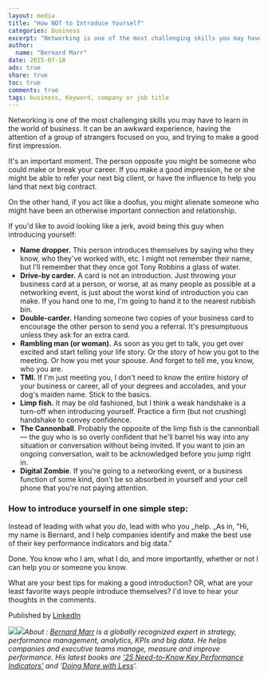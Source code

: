```yaml
---
layout: media
title: "How NOT to Introduce Yourself"
categories: business
excerpt: "Networking is one of the most challenging skills you may have to learn in the world of business. It can be an awkward experience, having the attention of a group of strangers focused on you, and trying to make a good first impression."
author: 
  name: "Bernard Marr"
date: 2015-07-18
ads: true
share: true
toc: true
comments: true
tags: business, Keyword, company or job title
---
```

Networking is one of the most challenging skills you may have to learn in the world of business. It can be an awkward experience, having the attention of a group of strangers focused on you, and trying to make a good first impression.

It's an important moment. The person opposite you might be someone who could make or break your career. If you make a good impression, he or she might be able to refer your next big client, or have the influence to help you land that next big contract.

On the other hand, if you act like a doofus, you might alienate someone who might have been an otherwise important connection and relationship.

If you'd like to avoid looking like a jerk, avoid being this guy when introducing yourself:

* **Name dropper.** This person introduces themselves by saying who they know, who they've worked with, etc. I might not remember their name, but I'll remember that they once got Tony Robbins a glass of water.
* **Drive-by carder.** A card is not an introduction. Just throwing your business card at a person, or worse, at as many people as possible at a networking event, is just about the worst kind of introduction you can make. If you hand one to me, I'm going to hand it to the nearest rubbish bin.
* **Double-carder.** Handing someone two copies of your business card to encourage the other person to send you a referral. It's presumptuous unless they ask for an extra card.
* **Rambling man (or woman).** As soon as you get to talk, you get over excited and start telling your life story. Or the story of how you got to the meeting. Or how you met your spouse. And forget to tell me, you know, who you are.
* **TMI.** If I'm just meeting you, I don't need to know the entire history of your business or career, all of your degrees and accolades, and your dog's maiden name. Stick to the basics.
* **Limp fish.** It may be old fashioned, but I think a weak handshake is a turn-off when introducing yourself. Practice a firm (but not crushing) handshake to convey confidence.
* **The Cannonball**. Probably the opposite of the limp fish is the cannonball — the guy who is so overly confident that he'll barrel his way into any situation or conversation without being invited. If you want to join an ongoing conversation, wait to be acknowledged before you jump right in.
* **Digital Zombie**. If you're going to a networking event, or a business function of some kind, don't be so absorbed in yourself and your cell phone that you're not paying attention.

### **How to introduce yourself in one simple step:**

Instead of leading with what you _do_, lead with who you _help. _As in, "Hi, my name is Bernard, and I help companies identify and make the best use of their key performance indicators and big data."

Done. You know who I am, what I do, and more importantly, whether or not I can help you or someone you know.

What are your best tips for making a good introduction? OR, what are your least favorite ways people introduce themselves? I'd love to hear your thoughts in the comments.


Published by [LinkedIn](https://www.linkedin.com/pulse/20141201071701-64875646-how-not-to-introduce-yourself)

_![][5]![][5]About : [Bernard Marr][6] is a globally recognized expert in strategy, performance management, analytics, KPIs and big data. He helps companies and executive teams manage, measure and improve performance. His latest books are ['25 Need-to-Know Key Performance Indicators'][7] and '[Doing More with Less][8]'._

[1]: https://www.linkedin.com/profile/view?id=64875646&amp;authType=name&amp;authToken=1h-R&amp;ref=CONTENT&amp;trk=mp-ph-pn
[2]: https://twitter.com/BernardMarr
[3]: https://www.facebook.com/apinstitute
[4]: http://www.ap-institute.com/
[5]: https://:0
[6]: http://www.ap-institute.com/chief-executive.aspx
[7]: http://www.amazon.co.uk/gp/product/1292016477/ref=as_li_qf_sp_asin_tl?ie=UTF8&amp;camp=1634&amp;creative=6738&amp;creativeASIN=1292016477&amp;linkCode=as2&amp;tag=wwwwapinstitu-21
[8]: http://www.amazon.co.uk/Doing-More-Less-Not---Profit/dp/1137437790/ref=asap_B001H6KUSS_1_4?s=books&amp;ie=UTF8&amp;qid=1416404358&amp;sr=1-4
